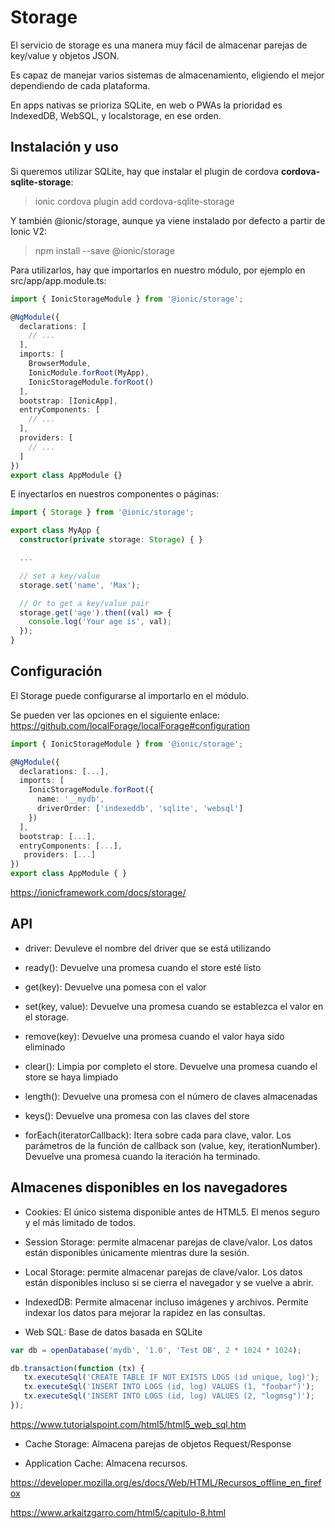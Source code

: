 # Storage

El servicio de storage es una manera muy fácil de almacenar parejas de key/value y objetos JSON.

Es capaz de manejar varios sistemas de almacenamiento, eligiendo el mejor dependiendo de cada plataforma.

En apps nativas se prioriza SQLite, en web o PWAs la prioridad es IndexedDB, WebSQL, y localstorage, en ese orden.

## Instalación y uso

Si queremos utilizar SQLite, hay que instalar el plugin de cordova **cordova-sqlite-storage**:

> ionic cordova plugin add cordova-sqlite-storage

Y también @ionic/storage, aunque ya viene instalado por defecto a partir de Ionic V2:

> npm install --save @ionic/storage

Para utilizarlos, hay que importarlos en nuestro módulo, por ejemplo en src/app/app.module.ts:

```typescript
import { IonicStorageModule } from '@ionic/storage';

@NgModule({
  declarations: [
    // ...
  ],
  imports: [
    BrowserModule,
    IonicModule.forRoot(MyApp),
    IonicStorageModule.forRoot()
  ],
  bootstrap: [IonicApp],
  entryComponents: [
    // ...
  ],
  providers: [
    // ...
  ]
})
export class AppModule {}
```

E inyectarlos en nuestros componentes o páginas:

```typescript
import { Storage } from '@ionic/storage';

export class MyApp {
  constructor(private storage: Storage) { }

  ...

  // set a key/value
  storage.set('name', 'Max');

  // Or to get a key/value pair
  storage.get('age').then((val) => {
    console.log('Your age is', val);
  });
}
```

## Configuración

El Storage puede configurarse al importarlo en el módulo.

Se pueden ver las opciones en el siguiente enlace: <https://github.com/localForage/localForage#configuration>

```typescript
import { IonicStorageModule } from '@ionic/storage';

@NgModule({
  declarations: [...],
  imports: [
    IonicStorageModule.forRoot({
      name: '__mydb',
      driverOrder: ['indexeddb', 'sqlite', 'websql']
    })
  ],
  bootstrap: [...],
  entryComponents: [...],
   providers: [...]
})
export class AppModule { }
```

<https://ionicframework.com/docs/storage/>


## API

- driver: Devuleve el nombre del driver que se está utilizando

- ready(): Devuelve una promesa cuando el store esté listo

- get(key): Devuelve una pomesa con el valor

- set(key, value): Devuelve una promesa cuando se establezca el valor en el storage.

- remove(key): Devuelve una promesa cuando el valor haya sido eliminado

- clear(): Limpia por completo el store. Devuelve una promesa cuando el store se haya limpiado

- length(): Devuelve una promesa con el número de claves almacenadas

- keys(): Devuelve una promesa con las claves del store

- forEach(iteratorCallback): Itera sobre cada para clave, valor. Los parámetros de la función de callback son (value, key, iterationNumber). Devuelve una promesa cuando la iteración ha terminado.

## Almacenes disponibles en los navegadores

- Cookies: El único sistema disponible antes de HTML5. El menos seguro y el más limitado de todos.

- Session Storage: permite almacenar parejas de clave/valor. Los datos están disponibles únicamente mientras dure la sesión.

- Local Storage: permite almacenar parejas de clave/valor. Los datos están disponibles incluso si se cierra el navegador y se vuelve a abrir.

- IndexedDB: Permite almacenar incluso imágenes y archivos. Permite indexar los datos para mejorar la rapidez en las consultas.

- Web SQL: Base de datos basada en SQLite

```javascript
var db = openDatabase('mydb', '1.0', 'Test DB', 2 * 1024 * 1024);

db.transaction(function (tx) {
   tx.executeSql('CREATE TABLE IF NOT EXISTS LOGS (id unique, log)');
   tx.executeSql('INSERT INTO LOGS (id, log) VALUES (1, "foobar")');
   tx.executeSql('INSERT INTO LOGS (id, log) VALUES (2, "logmsg")');
});
```

https://www.tutorialspoint.com/html5/html5_web_sql.htm

- Cache Storage: Almacena parejas de objetos Request/Response

- Application Cache: Almacena recursos.

https://developer.mozilla.org/es/docs/Web/HTML/Recursos_offline_en_firefox

https://www.arkaitzgarro.com/html5/capitulo-8.html
